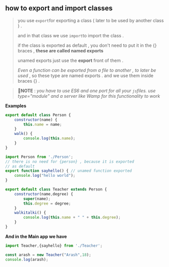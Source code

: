 ## how to export and import classes

> you use `export`for exporting a class ( later to be used by another class ) .
>
> and in that class we use `import`to import the class .
>
> if the class is exported as default , you don't need to put it in the {} braces , **these are called named exports**
>
> unamed exports just use the **export** front of them .
>
> *Even a function can be exported from a file to another , to later be used* , so these type are named exports . and we use them inside braces {} .

> :pushpin:**NOTE** : *you have to use ES6 and one port for all your `js`files. use type="module" and a server like Wamp for this functionality to work*

**Examples**

```javascript
export default class Person {
    constructor(name) {
        this.name = name;
    }
    walk() {
        console.log(this.name);
    }
}
```

```javascript
import Person from './Person';
// there is no need for {person} , because it is exported
// as default
export function sayhello() { // unamed function exported
    console.log("hello world");
}

export default class Teacher extends Person {
    constructor(name,degree) {
        super(name);
        this.degree = degree;
    }
    walkitalki() {
        console.log(this.name + " " + this.degree);
    }
}
```

**And in the Main app  we have**

```javascript
import Teacher,{sayhello} from './Teacher';

const arash = new Teacher("Arash",18);
console.log(arash);
```

